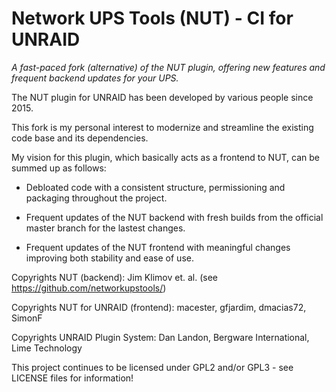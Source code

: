 Network UPS Tools (NUT) - CI for UNRAID
================
_A fast-paced fork (alternative) of the NUT plugin, offering new features and frequent backend updates for your UPS._

The NUT plugin for UNRAID has been developed by various people since 2015.

This fork is my personal interest to modernize and streamline the existing code base and its dependencies.

My vision for this plugin, which basically acts as a frontend to NUT, can be summed up as follows:

* Debloated code with a consistent structure, permissioning and packaging throughout the project.

* Frequent updates of the NUT backend with fresh builds from the official master branch for the lastest changes.

* Frequent updates of the NUT frontend with meaningful changes improving both stability and ease of use.

Copyrights NUT (backend): Jim Klimov et. al. (see https://github.com/networkupstools/)

Copyrights NUT for UNRAID (frontend): macester, gfjardim, dmacias72, SimonF

Copyrights UNRAID Plugin System: Dan Landon, Bergware International, Lime Technology 

This project continues to be licensed under GPL2 and/or GPL3 - see LICENSE files for information!